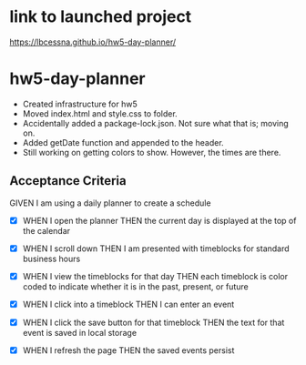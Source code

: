 # link to launched project
https://lbcessna.github.io/hw5-day-planner/

# hw5-day-planner
- Created infrastructure for hw5
- Moved index.html and style.css to folder.
- Accidentally added a package-lock.json. Not sure what that is; moving on.
- Added getDate function and appended to the header.
- Still working on getting colors to show. However, the times are there.



## Acceptance Criteria


GIVEN I am using a daily planner to create a schedule
- [X] WHEN I open the planner THEN the current day is displayed at the top of the calendar
- [X] WHEN I scroll down THEN I am presented with timeblocks for standard business hours
- [X] WHEN I view the timeblocks for that day THEN each timeblock is color coded to indicate whether it is in the past, present, or future
- [X] WHEN I click into a timeblock THEN I can enter an event
- [X] WHEN I click the save button for that timeblock THEN the text for that event is saved in local storage
- [X] WHEN I refresh the page THEN the saved events persist

